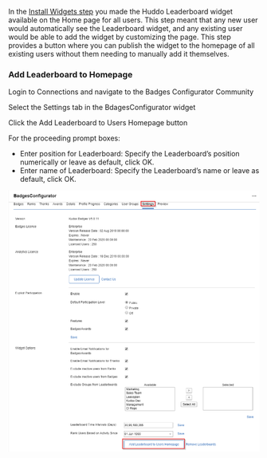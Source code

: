 In the [Install Widgets step](/badges/install/install-widgets) you made the Huddo Leaderboard widget available on the Home page for all users. This step meant that any new user would automatically see the Leaderboard widget, and any existing user would be able to add the widget by customizing the page. This step provides a button where you can publish the widget to the homepage of all existing users without them needing to manually add it themselves.

### Add Leaderboard to Homepage

Login to Connections and navigate to the Badges Configurator Community

Select the Settings tab in the BdagesConfigurator widget

Click the Add Leaderboard to Users Homepage button

For the proceeding prompt boxes:

- Enter position for Leaderboard:
    Specify the Leaderboard’s position numerically or leave as default, click OK.
- Enter name of Leaderboard:
    Specify the Leaderboard’s name or leave as default, click OK.

![add leaderboard](/assets/badges/install/leaderboard/add_leaderboard.png)
